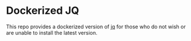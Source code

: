 # Dockerized JQ

This repo provides a dockerized version of [jq](https://github.com/stedolan/jq) for those who do not wish or are unable to install the latest version.
